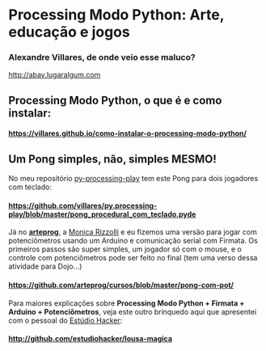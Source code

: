 # Processing Modo Python: Arte, educação e jogos

### Alexandre Villares, de onde veio esse maluco?
http://abav.lugaralgum.com

## Processing Modo Python, o que é e como instalar:

#### https://villares.github.io/como-instalar-o-processing-modo-python/

## Um Pong simples, não, simples MESMO!

No meu repositório [py-processing-play](https://github.com/villares/py.processing-play/) tem este Pong para dois jogadores com teclado:

#### https://github.com/villares/py.processing-play/blob/master/pong_procedural_com_teclado.pyde

Já no **[arteprog](http://arteprog.space)**, a [Monica Rizzolli](github.com/monicarizzolli) e eu fizemos uma versão para jogar com potenciômetros usando um Arduino e comunicação serial com Firmata. Os primeiros passos são super simples, um jogador só com o mouse, e o controle com potenciômetros pode ser feito no final (tem uma verso dessa atividade para Dojo...)

#### https://github.com/arteprog/cursos/blob/master/pong-com-pot/

Para maiores explicações sobre **Processing Modo Python + Firmata + Arduino + Potenciômetros**, veja este outro brinquedo aqui que apresentei com o pessoal do [Estúdio Hacker](http://github.com/estudiohacker):

#### http://github.com/estudiohacker/lousa-magica
